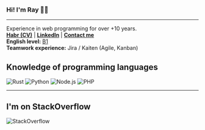 ### Hi! I'm Ray 👋✨
***

Experience in web programming for over +10 years.
<br />
**[Habr (CV)](https://career.habr.com/isolution666)** |
**[LinkedIn](https://www.linkedin.com/in/inc-defina/)** | 
**[Сontact me](https://solutions-dev.netlify.app)**
<br />
**English level:** [B1](https://www.efset.org/ru/cefr/b1/)
<br />
**Teamwork experience:**  Jira / Kaiten (Agile, Kanban) 

## Knowledge of programming languages

![Rust](https://img.shields.io/badge/rust-gray?style=for-the-badge&logo=rust&logoColor=8000ff)
![Python](https://img.shields.io/badge/python-gray?style=for-the-badge&logo=python&logoColor=8000ff)
![Node.js](https://img.shields.io/badge/node.js-gray?style=for-the-badge&logo=Node.js&logoColor=8000ff)
![PHP](https://img.shields.io/badge/php-gray?style=for-the-badge&logo=php&logoColor=8000ff)

---

## I'm on StackOverflow

![StackOverflow](https://github-readme-stackoverflow.vercel.app/?userID=13095882&theme=dark)
